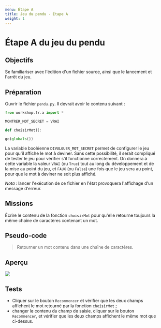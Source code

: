 ```yaml
---
menu: Étape A
title: Jeu du pendu - Étape A
weight: 1
---
```


# Étape A du jeu du pendu

## Objectifs

Se familiariser avec l'édition d'un fichier source, ainsi que le lancement et l'arrêt du jeu.

## Préparation

Ouvrir le fichier `pendu.py`. Il devrait avoir le contenu suivant :

```python
from workshop.fr.a import *

MONTRER_MOT_SECRET = VRAI

def choisirMot():

go(globals())
```

La variable booléenne `DIVULGUER_MOT_SECRET` permet de configurer le jeu pour qu'il affiche le mot à deviner. Sans cette possibilité, il serait compliqué de tester le jeu pour vérifier s'il fonctionne correctement. On donnera à cette variable la valeur `VRAI` (ou `True`) tout au long du développement et de la mise au point du jeu, et `FAUX` (ou `False`) une fois que le jeu sera au point, pour que le mot à deviner ne soit plus affiché.

*Nota* : lancer l'exécution de ce fichier en l'état provoquera l'affichage d'un message d'erreur.

## Missions

Écrire le contenu de la fonction `choisirMot` pour qu'elle retourne toujours la même chaîne de caractères contenant un mot.

## Pseudo-code

> Retourner un mot contenu dans une chaîne de caractères.

## Aperçu

![](../assets/a.png)

## Tests

- Cliquer sur le bouton `Recommencer` et vérifier que les deux champs affichent le mot retourné par la fonction `choisirMot` ;
- changer le contenu du champ de saisie, cliquer sur le bouton `Recommencer`, et vérifier que les deux champs affichent le même mot que ci-dessus.
